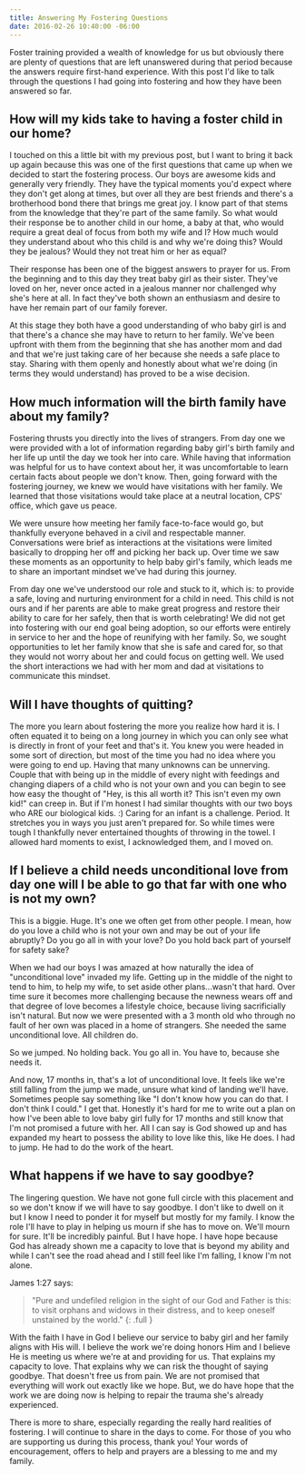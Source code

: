 ```yaml
---
title: Answering My Fostering Questions
date: 2016-02-26 10:40:00 -06:00
---
```


Foster training provided a wealth of knowledge for us but obviously there are plenty of questions that are left unanswered during that period because the answers require first-hand experience. With this post I'd like to talk through the questions I had going into fostering and how they have been answered so far.

## How will my kids take to having a foster child in our home?

I touched on this a little bit with my previous post, but I want to bring it back up again because this was one of the first questions that came up when we decided to start the fostering process. Our boys are awesome kids and generally very friendly. They have the typical moments you'd expect where they don't get along at times, but over all they are best friends and there's a brotherhood bond there that brings me great joy. I know part of that stems from the knowledge that they're part of the same family. So what would their response be to another child in our home, a baby at that, who would require a great deal of focus from both my wife and I? How much would they understand about who this child is and why we're doing this? Would they be jealous? Would they not treat him or her as equal?

Their response has been one of the biggest answers to prayer for us. From the beginning and to this day they treat baby girl as their sister. They've loved on her, never once acted in a jealous manner nor challenged why she's here at all. In fact they've both shown an enthusiasm and desire to have her remain part of our family forever.

At this stage they both have a good understanding of who baby girl is and that there's a chance she may have to return to her family. We've been upfront with them from the beginning that she has another mom and dad and that we're just taking care of her because she needs a safe place to stay. Sharing with them openly and honestly about what we're doing (in terms they would understand) has proved to be a wise decision.

## How much information will the birth family have about my family?

Fostering thrusts you directly into the lives of strangers. From day one we were provided with a lot of information regarding baby girl's birth family and her life up until the day we took her into care. While having that information was helpful for us to have context about her, it was uncomfortable to learn certain facts about people we don't know. Then, going forward with the fostering journey, we knew we would have visitations with her family. We learned that those visitations would take place at a neutral location, CPS' office, which gave us peace.

We were unsure how meeting her family face-to-face would go, but thankfully everyone behaved in a civil and respectable manner. Conversations were brief as interactions at the visitations were limited basically to dropping her off and picking her back up. Over time we saw these moments as an opportunity to help baby girl's family, which leads me to share an important mindset we've had during this journey.

From day one we've understood our role and stuck to it, which is: to provide a safe, loving and nurturing environment for a child in need. This child is not ours and if her parents are able to make great progress and restore their ability to care for her safely, then that is worth celebrating! We did not get into fostering with our end goal being adoption, so our efforts were entirely in service to her and the hope of reunifying with her family. So, we sought opportunities to let her family know that she is safe and cared for, so that they would not worry about her and could focus on getting well. We used the short interactions we had with her mom and dad at visitations to communicate this mindset.

## Will I have thoughts of quitting?

The more you learn about fostering the more you realize how hard it is. I often equated it to being on a long journey in which you can only see what is directly in front of your feet and that's it. You knew you were headed in some sort of direction, but most of the time you had no idea where you were going to end up. Having that many unknowns can be unnerving. Couple that with being up in the middle of every night with feedings and changing diapers of a child who is not your own and you can begin to see how easy the thought of "Hey, is this all worth it? This isn't even my own kid!" can creep in. But if I'm honest I had similar thoughts with our two boys who ARE our biological kids. :) Caring for an infant is a challenge. Period. It stretches you in ways you just aren't prepared for. So while times were tough I thankfully never entertained thoughts of throwing in the towel. I allowed hard moments to exist, I acknowledged them, and I moved on.

## If I believe a child needs unconditional love from day one will I be able to go that far with one who is not my own?

This is a biggie. Huge. It's one we often get from other people. I mean, how do you love a child who is not your own and may be out of your life abruptly? Do you go all in with your love? Do you hold back part of yourself for safety sake?

When we had our boys I was amazed at how naturally the idea of "unconditional love" invaded my life. Getting up in the middle of the night to tend to him, to help my wife, to set aside other plans...wasn't that hard. Over time sure it becomes more challenging because the newness wears off and that degree of love becomes a lifestyle choice, because living sacrificially isn't natural. But now we were presented with a 3 month old who through no fault of her own was placed in a home of strangers. She needed the same unconditional love. All children do.

So we jumped. No holding back. You go all in. You have to, because she needs it.

And now, 17 months in, that's a lot of unconditional love. It feels like we're still falling from the jump we made, unsure what kind of landing we'll have. Sometimes people say something like "I don't know how you can do that. I don't think I could." I get that. Honestly it's hard for me to write out a plan on how I've been able to love baby girl fully for 17 months and still know that I'm not promised a future with her. All I can say is God showed up and has expanded my heart to possess the ability to love like this, like He does. I had to jump. He had to do the work of the heart.

## What happens if we have to say goodbye?

The lingering question. We have not gone full circle with this placement and so we don't know if we will have to say goodbye. I don't like to dwell on it but I know I need to ponder it for myself but mostly for my family. I know the role I'll have to play in helping us mourn if she has to move on. We'll mourn for sure. It'll be incredibly painful. But I have hope. I have hope because God has already shown me a capacity to love that is beyond my ability and while I can't see the road ahead and I still feel like I'm falling, I know I'm not alone.

James 1:27 says:

> "Pure and undefiled religion in the sight of our God and Father is this: to visit orphans and widows in their distress, and to keep oneself unstained by the world."
{: .full }

With the faith I have in God I believe our service to baby girl and her family aligns with His will. I believe the work we're doing honors Him and I believe He is meeting us where we're at and providing for us. That explains my capacity to love. That explains why we can risk the thought of saying goodbye. That doesn't free us from pain. We are not promised that everything will work out exactly like we hope. But, we do have hope that the work we are doing now is helping to repair the trauma she's already experienced.

There is more to share, especially regarding the really hard realities of fostering. I will continue to share in the days to come. For those of you who are supporting us during this process, thank you! Your words of encouragement, offers to help and prayers are a blessing to me and my family.